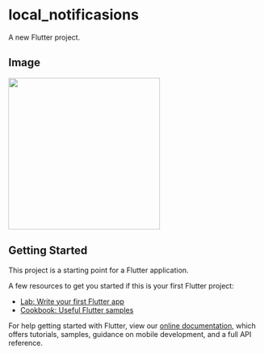 # local_notificasions

A new Flutter project.

## Image

<img src="https://user-images.githubusercontent.com/92189386/161407139-88d56693-5eac-43a5-8aa0-42573c623c7f.png" width="300">

## Getting Started

This project is a starting point for a Flutter application.

A few resources to get you started if this is your first Flutter project:

- [Lab: Write your first Flutter app](https://flutter.dev/docs/get-started/codelab)
- [Cookbook: Useful Flutter samples](https://flutter.dev/docs/cookbook)

For help getting started with Flutter, view our
[online documentation](https://flutter.dev/docs), which offers tutorials,
samples, guidance on mobile development, and a full API reference.
